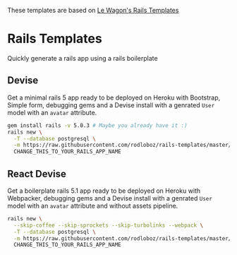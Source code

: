 These templates are based on [Le Wagon's Rails Templates](https://github.com/lewagon/rails-templates)

# Rails Templates

Quickly generate a rails app using a rails boilerplate

## Devise

Get a minimal rails 5 app ready to be deployed on Heroku with Bootstrap, Simple form, debugging gems and a Devise install with a genrated `User` model with an `avatar` attribute.


```bash
gem install rails -v 5.0.3 # Maybe you already have it :)
rails new \
  -T --database postgresql \
  -m https://raw.githubusercontent.com/rodloboz/rails-templates/master/devise.rb \
  CHANGE_THIS_TO_YOUR_RAILS_APP_NAME
```


## React Devise

Get a boilerplate rails 5.1 app ready to be deployed on Heroku with Webpacker, debugging gems and a Devise install with a genrated `User` model with an `avatar` attribute and without assets pipeline.

```bash
rails new \
  --skip-coffee --skip-sprockets --skip-turbolinks --webpack \
  -T --database postgresql \
  -m https://raw.githubusercontent.com/rodloboz/rails-templates/master/react-devise.rb \
  CHANGE_THIS_TO_YOUR_RAILS_APP_NAME
```
